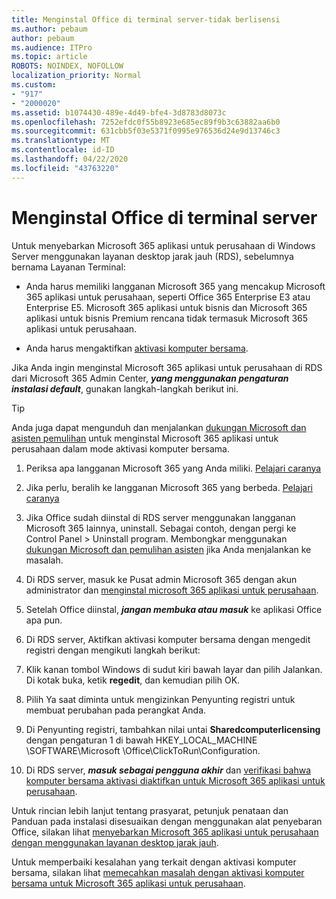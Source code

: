```yaml
---
title: Menginstal Office di terminal server-tidak berlisensi
ms.author: pebaum
author: pebaum
ms.audience: ITPro
ms.topic: article
ROBOTS: NOINDEX, NOFOLLOW
localization_priority: Normal
ms.custom:
- "917"
- "2000020"
ms.assetid: b1074430-489e-4d49-bfe4-3d8783d8073c
ms.openlocfilehash: 7252efdc0f55b8923e685ec89f9b3c63882aa6b0
ms.sourcegitcommit: 631cbb5f03e5371f0995e976536d24e9d13746c3
ms.translationtype: MT
ms.contentlocale: id-ID
ms.lasthandoff: 04/22/2020
ms.locfileid: "43763220"
---
```

# <a name="installing-office-on-a-terminal-server"></a>Menginstal Office di terminal server

Untuk menyebarkan Microsoft 365 aplikasi untuk perusahaan di Windows Server menggunakan layanan desktop jarak jauh (RDS), sebelumnya bernama Layanan Terminal:
  
- Anda harus memiliki langganan Microsoft 365 yang mencakup Microsoft 365 aplikasi untuk perusahaan, seperti Office 365 Enterprise E3 atau Enterprise E5. Microsoft 365 aplikasi untuk bisnis dan Microsoft 365 aplikasi untuk bisnis Premium rencana tidak termasuk Microsoft 365 aplikasi untuk perusahaan.

- Anda harus mengaktifkan [aktivasi komputer bersama](https://docs.microsoft.com/DeployOffice/overview-of-shared-computer-activation-for-office-365-proplus).

Jika Anda ingin menginstal Microsoft 365 aplikasi untuk perusahaan di RDS dari Microsoft 365 Admin Center, ***yang menggunakan pengaturan instalasi default***, gunakan langkah-langkah berikut ini.

> [!TIP]
> Anda juga dapat mengunduh dan menjalankan [dukungan Microsoft dan asisten pemulihan](https://aka.ms/SaRA_OfficeSCA_M365Portal) untuk menginstal Microsoft 365 aplikasi untuk perusahaan dalam mode aktivasi komputer bersama.
  
1. Periksa apa langganan Microsoft 365 yang Anda miliki. [Pelajari caranya](https://docs.microsoft.com/office365/admin/admin-overview/what-subscription-do-i-have)

2. Jika perlu, beralih ke langganan Microsoft 365 yang berbeda. [Pelajari caranya](https://docs.microsoft.com/office365/admin/subscriptions-and-billing/switch-to-a-different-plan)

3. Jika Office sudah diinstal di RDS server menggunakan langganan Microsoft 365 lainnya, uninstall. Sebagai contoh, dengan pergi ke Control Panel \> Uninstall program. Membongkar menggunakan [dukungan Microsoft dan pemulihan asisten](https://aka.ms/SARA-OfficeUninstall-Alchemy) jika Anda menjalankan ke masalah.

4. Di RDS server, masuk ke Pusat admin Microsoft 365 dengan akun administrator dan [menginstal microsoft 365 aplikasi untuk perusahaan](https://portal.office.com/OLS/MySoftware.aspx).

5. Setelah Office diinstal, ***jangan membuka atau masuk*** ke aplikasi Office apa pun.

6. Di RDS server, Aktifkan aktivasi komputer bersama dengan mengedit registri dengan mengikuti langkah berikut:

1. Klik kanan tombol Windows di sudut kiri bawah layar dan pilih Jalankan. Di kotak buka, ketik **regedit**, dan kemudian pilih OK.

2. Pilih Ya saat diminta untuk mengizinkan Penyunting registri untuk membuat perubahan pada perangkat Anda.

3. Di Penyunting registri, tambahkan nilai untai **Sharedcomputerlicensing** dengan pengaturan 1 di bawah HKEY_LOCAL_MACHINE \SOFTWARE\Microsoft \Office\ClickToRun\Configuration.

7. Di RDS server, ***masuk sebagai pengguna akhir*** dan [verifikasi bahwa komputer bersama aktivasi diaktifkan untuk Microsoft 365 aplikasi untuk perusahaan](https://docs.microsoft.com/DeployOffice/troubleshoot-issues-with-shared-computer-activation-for-office-365-proplus#verify-that-activation-for-office-365-proplus-succeeded).

Untuk rincian lebih lanjut tentang prasyarat, petunjuk penataan dan Panduan pada instalasi disesuaikan dengan menggunakan alat penyebaran Office, silakan lihat [menyebarkan Microsoft 365 aplikasi untuk perusahaan dengan menggunakan layanan desktop jarak jauh](https://docs.microsoft.com/DeployOffice/deploy-office-365-proplus-by-using-remote-desktop-services).
  
Untuk memperbaiki kesalahan yang terkait dengan aktivasi komputer bersama, silakan lihat [memecahkan masalah dengan aktivasi komputer bersama untuk Microsoft 365 aplikasi untuk perusahaan](https://docs.microsoft.com/DeployOffice/troubleshoot-issues-with-shared-computer-activation-for-office-365-proplus).
  